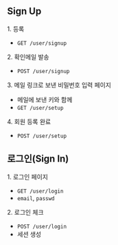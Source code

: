 ## Sign Up

1\. 등록
  * `GET /user/signup`

2\. 확인메일 발송
  * `POST /user/signup`

3\. 메일 링크로 보낸 비밀번호 입력 페이지
  * 메일에 보낸 키와 함께 
  * `GET /user/setup`

4\. 회원 등록 완료
  * `POST /user/setup`

## 로그인(Sign In)

1\. 로그인 페이지
  * `GET /user/login`
  * `email`, `passwd`

2\. 로그인 체크
  * `POST /user/login`
  * 세션 생성


